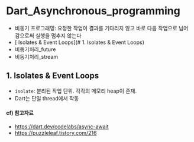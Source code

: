 # Dart_Asynchronous_programming

- 비동기 프로그래밍: 요청한 작업이 결과를 기다리지 않고 바로 다음 작업으로 넘어감으로써 실행을 멈추지 않는다
- [ Isolates & Event Loops](# 1. Isolates & Event Loops)
- 비동기처리_future
- 비동기처리_stream



## 1. Isolates & Event Loops

- `isolate`: 분리된 작업 단위. 각각의 메모리 heap이 존재.
- Dart는 단일 thread에서 작동



#### cf) 참고자료

- https://dart.dev/codelabs/async-await
- https://puzzleleaf.tistory.com/216